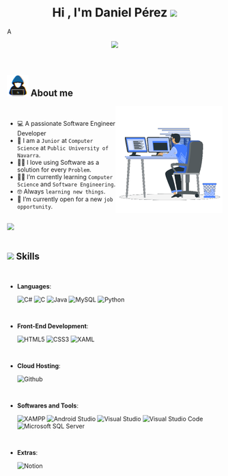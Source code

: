 <h1 align="center"><b>Hi , I'm Daniel Pérez </b><img src="https://media.giphy.com/media/hvRJCLFzcasrR4ia7z/giphy.gif" width="35"></h1>
<!--  -->A
<p align="center">
  <a href="https://github.com/DenverCoder1/readme-typing-svg"><img src="https://readme-typing-svg.herokuapp.com?font=Time+New+Roman&color=cyan&size=25&center=true&vCenter=true&width=600&height=100&lines=Daniel+Perez..&hearts;++;Self-taught+Software+Engineer+Developer,;Computer+Science+Student,;Active+Learner/Researcher,;Love+to+learn+new+stuffs..<3"></a>
</p>


<br>

## <picture><img src = "https://github.com/0xAbdulKhalid/0xAbdulKhalid/raw/main/assets/mdImages/about_me.gif" width = 50px></picture> **About me**

<picture> <img align="right" src="https://github.com/0xAbdulKhalid/0xAbdulKhalid/raw/main/assets/mdImages/Right_Side.gif" width = 250px></picture>

<br>

- :computer: A passionate Software Engineer Developer
- :school: I am a `Junior` at `Computer Science` at `Public University of Navarra`.
- :technologist: I love using Software as a solution for every `Problem`.
- :student: I’m currently learning `Computer Science` and `Software Engineering`.
- :nerd_face: Always `learning new things`.
- :thinking: I’m currently open for a new `job opportunity`.
<br><br>

<img src="https://user-images.githubusercontent.com/73097560/115834477-dbab4500-a447-11eb-908a-139a6edaec5c.gif"><br><br>

## <img src="https://media2.giphy.com/media/QssGEmpkyEOhBCb7e1/giphy.gif?cid=ecf05e47a0n3gi1bfqntqmob8g9aid1oyj2wr3ds3mg700bl&rid=giphy.gif" width ="25"><b> Skills</b>
<br>

<p align="center">

- **Languages**:
    
    ![C#](https://img.shields.io/badge/CSharp-purple?logo=csharp)
    ![C](https://img.shields.io/badge/C%20Language-blue?logo=c)
    ![Java](https://img.shields.io/badge/Java-%20orange)
    ![MySQL](https://img.shields.io/badge/SQL-white?logo=mysql)
    ![Python](https://img.shields.io/badge/Python-white?logo=python)

<br>   
    
- **Front-End Development**:

   ![HTML5](https://img.shields.io/badge/HTML5-white?logo=html5)
   ![CSS3](https://img.shields.io/badge/CSS-blue?logo=css3)
   ![XAML](https://img.shields.io/badge/Xaml-black?logo=xaml)

<br>

- **Cloud Hosting**:

    ![Github](https://img.shields.io/badge/GitHub-black?logo=github)
    
<br>

- **Softwares and Tools**:

    ![XAMPP](https://img.shields.io/badge/XAMPP-white?logo=xampp)
    ![Android Studio](https://img.shields.io/badge/Android%20Studio-white?logo=androidstudio)
    ![Visual Studio](https://img.shields.io/badge/VisualStudio-purple?logo=visualstudio)
    ![Visual Studio Code](https://img.shields.io/badge/VisualStudioCode-blue?logo=visualstudio)
    ![Microsoft SQL Server](https://img.shields.io/badge/Microsoft%20SQL%20Server-darkblue?logo=microsoftsqlserver)

<br>

- **Extras**:

    ![Notion](https://img.shields.io/badge/Notion-black?logo=notion)


</p>

<br>
<br>


<!--
**Daniel132538/Daniel132538** is a ✨ _special_ ✨ repository because its `README.md` (this file) appears on your GitHub profile.

Here are some ideas to get you started:

- 🔭 I’m currently working on ...
- 🌱 I’m currently learning ...
- 👯 I’m looking to collaborate on ...
- 🤔 I’m looking for help with ...
- 💬 Ask me about ...
- 📫 How to reach me: ...
- 😄 Pronouns: ...
- ⚡ Fun fact: ...
-->
